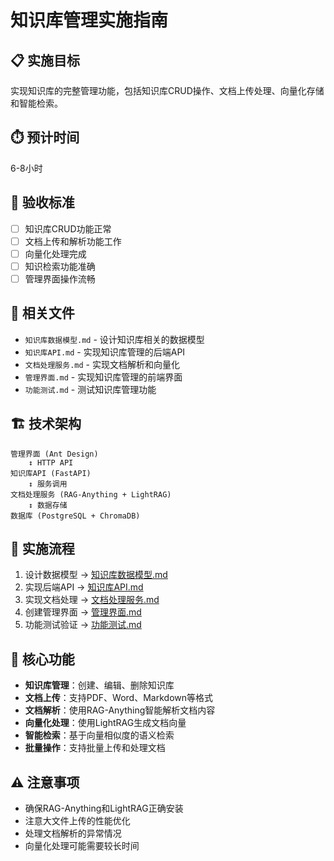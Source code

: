 # 知识库管理实施指南

## 📋 实施目标
实现知识库的完整管理功能，包括知识库CRUD操作、文档上传处理、向量化存储和智能检索。

## ⏱️ 预计时间
6-8小时

## 🎯 验收标准
- [ ] 知识库CRUD功能正常
- [ ] 文档上传和解析功能工作
- [ ] 向量化处理完成
- [ ] 知识检索功能准确
- [ ] 管理界面操作流畅

## 📁 相关文件
- `知识库数据模型.md` - 设计知识库相关的数据模型
- `知识库API.md` - 实现知识库管理的后端API
- `文档处理服务.md` - 实现文档解析和向量化
- `管理界面.md` - 实现知识库管理的前端界面
- `功能测试.md` - 测试知识库管理功能

## 🏗️ 技术架构
```
管理界面 (Ant Design)
    ↕️ HTTP API
知识库API (FastAPI)
    ↕️ 服务调用
文档处理服务 (RAG-Anything + LightRAG)
    ↕️ 数据存储
数据库 (PostgreSQL + ChromaDB)
```

## 🚀 实施流程
1. 设计数据模型 → [知识库数据模型.md](./知识库数据模型.md)
2. 实现后端API → [知识库API.md](./知识库API.md)
3. 实现文档处理 → [文档处理服务.md](./文档处理服务.md)
4. 创建管理界面 → [管理界面.md](./管理界面.md)
5. 功能测试验证 → [功能测试.md](./功能测试.md)

## 🔧 核心功能
- **知识库管理**：创建、编辑、删除知识库
- **文档上传**：支持PDF、Word、Markdown等格式
- **文档解析**：使用RAG-Anything智能解析文档内容
- **向量化处理**：使用LightRAG生成文档向量
- **智能检索**：基于向量相似度的语义检索
- **批量操作**：支持批量上传和处理文档

## ⚠️ 注意事项
- 确保RAG-Anything和LightRAG正确安装
- 注意大文件上传的性能优化
- 处理文档解析的异常情况
- 向量化处理可能需要较长时间